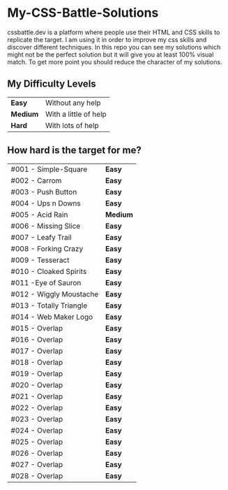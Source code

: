 # My-CSS-Battle-Solutions
cssbattle.dev is a platform where people use their HTML and CSS skills to replicate the target. I am using it in order to improve my css skills and discover different techniques. In this repo you can see my solutions which might not be the perfect solution but it will give you at least 100% visual match. To get more point you should reduce the character of my solutions.

## My Difficulty Levels

<table>
  <tr>
    <td><b>Easy</b></td><td>Without any help</td>
  </tr>
  <tr>
    <td><b>Medium</b></td><td>With a little of help</td>
  </tr>
  <tr>
    <td><b>Hard</b></td><td> With lots of help</td>
  </tr>
 </table>

## How hard is the target for me?

<table>
  <tr>
    <td>#001 - Simple-Square</td><td><b>Easy</b></td>
  </tr>
  <tr>
    <td>#002 - Carrom</td><td><b>Easy</b</td>
  </tr>
  <tr>
    <td>#003 - Push Button</td><td><b>Easy</b</td>
  </tr>
  <tr>
    <td>#004 - Ups n Downs</td><td><b>Easy</b</td>
  </tr>
  <tr>
    <td>#005 - Acid Rain</td><td><b>Medium</b</td>
  </tr>
  <tr>
    <td>#006 - Missing Slice</td><td><b>Easy</b</td>
  </tr>
  <tr>
    <td>#007 - Leafy Trail</td><td><b>Easy</b</td>
  </tr>
  <tr>
    <td>#008 - Forking Crazy</td><td><b>Easy</b</td>
  </tr>
  <tr>
    <td>#009 - Tesseract</td><td><b>Easy</b</td>
  </tr>
   <tr>
    <td>#010 - Cloaked Spirits</td><td><b>Easy</b</td>
  </tr>
   <tr>
    <td>#011 -Eye of Sauron</td><td><b>Easy</b</td>
  </tr>
   <tr>
    <td>#012 - Wiggly Moustache</td><td><b>Easy</b</td>
  </tr>
  <tr>
    <td>#013 - Totally Triangle</td><td><b>Easy</b</td>
  </tr>
  <tr>
    <td>#014 - Web Maker Logo</td><td><b>Easy</b</td>
  </tr>
  <tr>
    <td>#015 - Overlap</td><td><b>Easy</b</td>
  </tr>
   <tr>
    <td>#016 - Overlap</td><td><b>Easy</b</td>
  </tr>
   <tr>
    <td>#017 - Overlap</td><td><b>Easy</b</td>
  </tr>
   <tr>
    <td>#018 - Overlap</td><td><b>Easy</b</td>
  </tr>
   <tr>
    <td>#019 - Overlap</td><td><b>Easy</b</td>
  </tr>
   <tr>
    <td>#020 - Overlap</td><td><b>Easy</b</td>
  </tr>
   <tr>
    <td>#021 - Overlap</td><td><b>Easy</b</td>
  </tr>
   <tr>
    <td>#022 - Overlap</td><td><b>Easy</b</td>
  </tr>
   <tr>
    <td>#023 - Overlap</td><td><b>Easy</b</td>
  </tr>
   <tr>
    <td>#024 - Overlap</td><td><b>Easy</b</td>
  </tr>
   <tr>
    <td>#025 - Overlap</td><td><b>Easy</b</td>
  </tr>
   <tr>
    <td>#026 - Overlap</td><td><b>Easy</b</td>
  </tr>
   <tr>
    <td>#027 - Overlap</td><td><b>Easy</b</td>
  </tr>
    <tr>
    <td>#028 - Overlap</td><td><b>Easy</b</td>
  </tr>
                
 </table>
